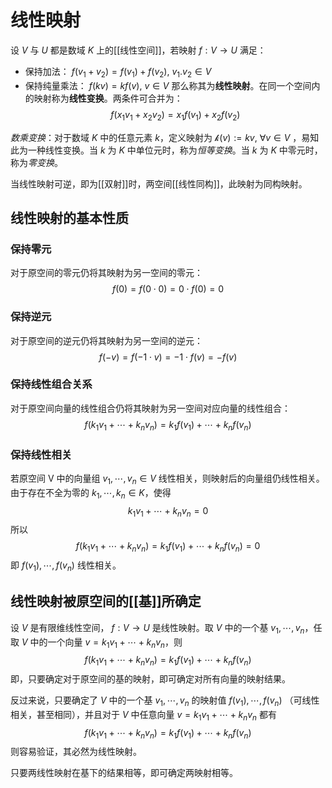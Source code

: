 # 线性映射

设 $V$ 与 $U$ 都是数域 $K$ 上的[[线性空间]]，若映射 $f : V \to U$ 满足：
+ 保持加法： $f(v_1+v_2)=f(v_1)+f(v_2),\ v_1.v_2 \in V$
+ 保持纯量乘法： $f(kv)=kf(v),\ v \in V$
那么称其为**线性映射**。在同一个空间内的映射称为**线性变换**。两条件可合并为：
$$ f(x_1v_1+x_2v_2)=x_1f(v_1)+x_2f(v_2) $$

*数乘变换*：对于数域 $K$ 中的任意元素 $k$，定义映射为 $\mathcal{k}(v):=k v,\ \forall v \in V$ ，易知此为一种线性变换。当 $k$ 为 $K$ 中单位元时，称为*恒等变换*。当 $k$ 为 $K$ 中零元时，称为*零变换*。

当线性映射可逆，即为[[双射]]时，两空间[[线性同构]]，此映射为同构映射。
## 线性映射的基本性质


### 保持零元

对于原空间的零元仍将其映射为另一空间的零元：
$$ f(0)=f(0 \cdot 0)=0\cdot f(0)=0 $$

### 保持逆元

对于原空间的逆元仍将其映射为另一空间的逆元：
$$  f(-v)=f(-1 \cdot v)=-1 \cdot f(v)=-f(v)  $$

### 保持线性组合关系

对于原空间向量的线性组合仍将其映射为另一空间对应向量的线性组合：
$$f(k_1v_1+\cdots+k_n v_n)=k_1f(v_1)+\cdots+k_n f(v_n)$$

### 保持线性相关

若原空间 V 中的向量组 $v_1,\cdots,v_n \in V$ 线性相关，则映射后的向量组仍线性相关。
由于存在不全为零的 $k_1,\cdots,k_n \in K$，使得
$$ k_1v_1+\cdots+k_n v_n=0 $$
所以
$$ f(k_1v_1+\cdots+k_n v_n)=k_1f(v_1)+\cdots+k_n f(v_n)=0 $$
即 $f(v_1),\cdots,f(v_n)$ 线性相关。

## 线性映射被原空间的[[基]]所确定

设 $V$ 是有限维线性空间， $f : V \to U$ 是线性映射。取 $V$ 中的一个基 $v_1,\cdots,v_n$，任取 $V$ 中的一个向量 $v=k_1v_1+\cdots+k_n v_n$，则
$$ f(k_1v_1+\cdots+k_n v_n)=k_1f(v_1)+\cdots+k_n f(v_n) $$
即，只要确定对于原空间的基的映射，即可确定对所有向量的映射结果。

反过来说，只要确定了 $V$ 中的一个基 $v_1,\cdots,v_n$ 的映射值 $f(v_1),\cdots,f(v_n)$ （可线性相关，甚至相同），并且对于 $V$ 中任意向量 $v=k_1v_1+\cdots+k_n v_n$ 都有
$$ f(k_1v_1+\cdots+k_n v_n)=k_1f(v_1)+\cdots+k_n f(v_n) $$
则容易验证，其必然为线性映射。

只要两线性映射在基下的结果相等，即可确定两映射相等。
